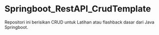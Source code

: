 # Springboot_RestAPI_CrudTemplate
 Repositori ini berisikan CRUD untuk Latihan atau flashback dasar dari Java Springboot.

